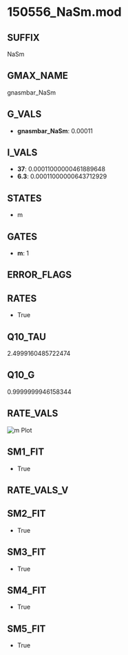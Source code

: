 # 150556_NaSm.mod

## SUFFIX

NaSm

## GMAX_NAME

gnasmbar_NaSm

## G_VALS

- **gnasmbar_NaSm**: 0.00011

## I_VALS

- **37**: 0.00011000000461889648
- **6.3**: 0.00011000000643712929

## STATES

- m

## GATES

- **m**: 1

## ERROR_FLAGS


## RATES

- True

## Q10_TAU

2.4999160485722474

## Q10_G

0.9999999946158344

## RATE_VALS

![m Plot](/Users/pbozelos/Dropbox/icg-Chai-Panos/supermodels/output_markdown_files/Na/150556_NaSm.mod/images/m.png)

## SM1_FIT

- True

## RATE_VALS_V

## SM2_FIT

- True

## SM3_FIT

- True

## SM4_FIT

- True

## SM5_FIT

- True

